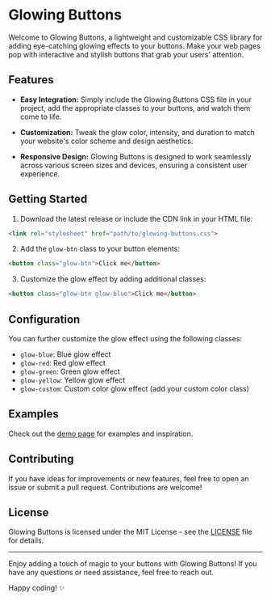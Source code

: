 # Glowing Buttons

Welcome to Glowing Buttons, a lightweight and customizable CSS library for adding eye-catching glowing effects to your buttons. Make your web pages pop with interactive and stylish buttons that grab your users' attention.

## Features

- **Easy Integration:** Simply include the Glowing Buttons CSS file in your project, add the appropriate classes to your buttons, and watch them come to life.

- **Customization:** Tweak the glow color, intensity, and duration to match your website's color scheme and design aesthetics.

- **Responsive Design:** Glowing Buttons is designed to work seamlessly across various screen sizes and devices, ensuring a consistent user experience.

## Getting Started

1. Download the latest release or include the CDN link in your HTML file:

```html
<link rel="stylesheet" href="path/to/glowing-buttons.css">
```

2. Add the `glow-btn` class to your button elements:

```html
<button class="glow-btn">Click me</button>
```

3. Customize the glow effect by adding additional classes:

```html
<button class="glow-btn glow-blue">Click me</button>
```

## Configuration

You can further customize the glow effect using the following classes:

- `glow-blue`: Blue glow effect
- `glow-red`: Red glow effect
- `glow-green`: Green glow effect
- `glow-yellow`: Yellow glow effect
- `glow-custom`: Custom color glow effect (add your custom color class)

## Examples

Check out the [demo page](demo/index.html) for examples and inspiration.

## Contributing

If you have ideas for improvements or new features, feel free to open an issue or submit a pull request. Contributions are welcome!

## License

Glowing Buttons is licensed under the MIT License - see the [LICENSE](LICENSE) file for details.

---

Enjoy adding a touch of magic to your buttons with Glowing Buttons! If you have any questions or need assistance, feel free to reach out.

Happy coding! ✨
